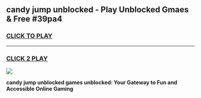 
## candy jump unblocked - Play Unblocked Gmaes & Free #39pa4
<h3>
<a href="https://news.freeplayer.one?title=candy_jump_unblocked&ref=24F">CLICK TO PLAY</a></h3>
<hr>

<h3>
<a href="https://news.freeplayer.one?title=candy_jump_unblocked&ref=24F">CLICK 2 PLAY</a>
  
</h3>

<a href="https://news.freeplayer.one?title=candy_jump_unblocked&ref=24F/"><img src="https://clearcache.store/games.png"></a>


**candy jump unblocked games unblocked: Your Gateway to Fun and Accessible Online Gaming**
